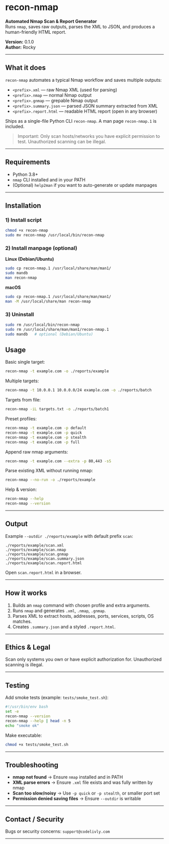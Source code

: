 # recon-nmap

**Automated Nmap Scan & Report Generator**  
Runs `nmap`, saves raw outputs, parses the XML to JSON, and produces a human-friendly HTML report.

**Version:** 0.1.0  
**Author:** Rocky

---

## What it does

`recon-nmap` automates a typical Nmap workflow and saves multiple outputs:

- `<prefix>.xml` — raw Nmap XML (used for parsing)  
- `<prefix>.nmap` — normal Nmap output  
- `<prefix>.gnmap` — grepable Nmap output  
- `<prefix>.summary.json` — parsed JSON summary extracted from XML  
- `<prefix>.report.html` — readable HTML report (open in any browser)

Ships as a single-file Python CLI `recon-nmap`. A man page `recon-nmap.1` is included.

> Important: Only scan hosts/networks you have explicit permission to test. Unauthorized scanning can be illegal.

---

## Requirements

- Python 3.8+  
- `nmap` CLI installed and in your PATH  
- (Optional) `help2man` if you want to auto-generate or update manpages

---

## Installation

### 1) Install script
```bash
chmod +x recon-nmap
sudo mv recon-nmap /usr/local/bin/recon-nmap
```

### 2) Install manpage (optional)

**Linux (Debian/Ubuntu)**
```bash
sudo cp recon-nmap.1 /usr/local/share/man/man1/
sudo mandb
man recon-nmap
```

**macOS**
```bash
sudo cp recon-nmap.1 /usr/local/share/man/man1/
man -M /usr/local/share/man recon-nmap
```

### 3) Uninstall
```bash
sudo rm /usr/local/bin/recon-nmap
sudo rm /usr/local/share/man/man1/recon-nmap.1
sudo mandb   # optional (Debian/Ubuntu)
```





## Usage

Basic single target:

```bash
recon-nmap -t example.com -o ./reports/example
```

Multiple targets:

```bash
recon-nmap -t 10.0.0.1 10.0.0.0/24 example.com -o ./reports/batch
```

Targets from file:

```bash
recon-nmap -iL targets.txt -o ./reports/batch1
```

Preset profiles:

```bash
recon-nmap -t example.com -p default
recon-nmap -t example.com -p quick
recon-nmap -t example.com -p stealth
recon-nmap -t example.com -p full
```

Append raw nmap arguments:

```bash
recon-nmap -t example.com --extra -p 80,443 -sS
```

Parse existing XML without running nmap:

```bash
recon-nmap --no-run -o ./reports/example
```

Help & version:

```bash
recon-nmap --help
recon-nmap --version
```

---

## Output

Example `--outdir ./reports/example` with default prefix `scan`:

```
./reports/example/scan.xml
./reports/example/scan.nmap
./reports/example/scan.gnmap
./reports/example/scan.summary.json
./reports/example/scan.report.html
```

Open `scan.report.html` in a browser.

---

## How it works

1. Builds an `nmap` command with chosen profile and extra arguments.
2. Runs `nmap` and generates `.xml`, `.nmap`, `.gnmap`.
3. Parses XML to extract hosts, addresses, ports, services, scripts, OS matches.
4. Creates `.summary.json` and a styled `.report.html`.

---

## Ethics & Legal

Scan only systems you own or have explicit authorization for. Unauthorized scanning is illegal.

---

## Testing

Add smoke tests (example: `tests/smoke_test.sh`):

```bash
#!/usr/bin/env bash
set -e
recon-nmap --version
recon-nmap --help | head -n 5
echo "smoke ok"
```

Make executable:

```bash
chmod +x tests/smoke_test.sh
```

---

## Troubleshooting

* **nmap not found** → Ensure `nmap` installed and in PATH
* **XML parse errors** → Ensure `.xml` file exists and was fully written by nmap
* **Scan too slow/noisy** → Use `-p quick` or `-p stealth`, or smaller port set
* **Permission denied saving files** → Ensure `--outdir` is writable

---

## Contact / Security

Bugs or security concerns: `support@codelivly.com`

---

